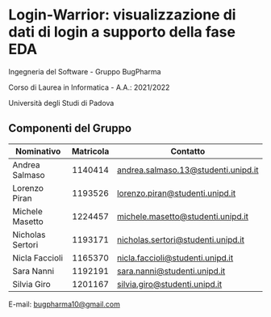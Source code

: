 # Login-Warrior: visualizzazione di dati di login a supporto della fase EDA
Ingegneria del Software - Gruppo BugPharma

Corso di Laurea in Informatica - A.A.: 2021/2022

Università degli Studi di Padova

## Componenti del Gruppo
| Nominativo        | <div style="text-align: center;">Matricola</div>     | Contatto |
|------------       |-----------    |----------|
Andrea Salmaso      | <div style="text-align: center;">1140414</div>       | andrea.salmaso.13@studenti.unipd.it
Lorenzo Piran       | <div style="text-align: center;">1193526</div>       | lorenzo.piran@studenti.unipd.it
Michele Masetto     | <div style="text-align: center;">1224457</div>       | michele.masetto@studenti.unipd.it
Nicholas Sertori    | <div style="text-align: center;">1193171</div>       | nicholas.sertori@studenti.unipd.it
Nicla Faccioli      | <div style="text-align: center;">1165370</div>       | nicla.faccioli@studenti.unipd.it
Sara Nanni          | <div style="text-align: center;">1192191</div>       | sara.nanni@studenti.unipd.it
Silvia Giro         | <div style="text-align: center;">1201167</div>       | silvia.giro@studenti.unipd.it

E-mail: bugpharma10@gmail.com